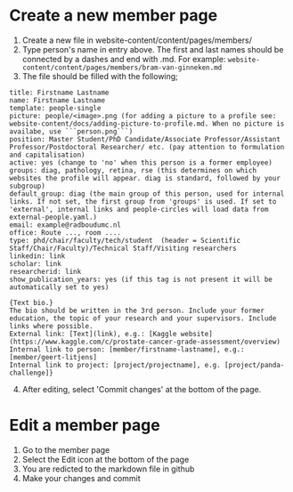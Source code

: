 # Create a new member page

1. Create a new file in website-content/content/pages/members/
2. Type person's name in entry above. The first and last names should be connected by a dashes and end with .md. For example: ```website-content/content/pages/members/bram-van-ginneken.md```
3. The file should be filled with the following;

```
title: Firstname Lastname
name: Firstname Lastname
template: people-single
picture: people/<image>.png (for adding a picture to a profile see: website-content/docs/adding-picture-to-profile.md. When no picture is availabe, use ```person.png```)
position: Master Student/PhD Candidate/Associate Professor/Assistant Professor/Postdoctoral Researcher/ etc. (pay attention to formulation and capitalisation)
active: yes (change to 'no' when this person is a former employee)
groups: diag, pathology, retina, rse (this determines on which websites the profile will appear. diag is standard, followed by your subgroup)
default_group: diag (the main group of this person, used for internal links. If not set, the first group from 'groups' is used. If set to 'external', internal links and people-circles will load data from external-people.yaml.)
email: example@radboudumc.nl
office: Route ..., room ....
type: phd/chair/faculty/tech/student  (header = Scientific Staff/Chair/Faculty)/Technical Staff/Visiting researchers
linkedin: link
scholar: link
researcherid: link
show_publication_years: yes (if this tag is not present it will be automatically set to yes)

{Text bio.} 
The bio should be written in the 3rd person. Include your former education, the topic of your research and your supervisors. Include links where possible.
External link: [Text](link), e.g.: [Kaggle website](https://www.kaggle.com/c/prostate-cancer-grade-assessment/overview)
Internal link to person: [member/firstname-lastname], e.g.: [member/geert-litjens]
Internal link to project: [project/projectname], e.g. [project/panda-challenge]}  
```

4. After editing, select 'Commit changes' at the bottom of the page. 

# Edit a member page

1. Go to the member page
2. Select the Edit icon at the bottom of the page
3. You are redicted to the markdown file in github
4. Make your changes and commit

